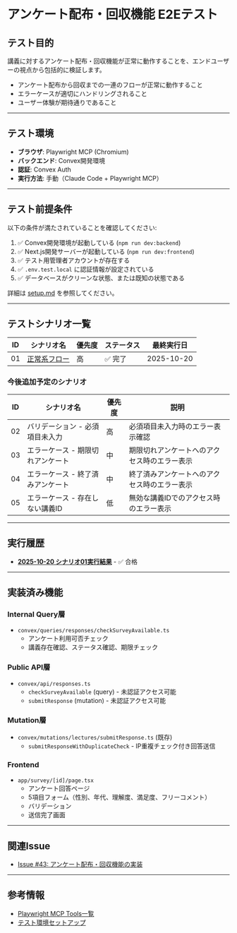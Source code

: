 # アンケート配布・回収機能 E2Eテスト

## テスト目的

講義に対するアンケート配布・回収機能が正常に動作することを、エンドユーザーの視点から包括的に検証します。

- アンケート配布から回収までの一連のフローが正常に動作すること
- エラーケースが適切にハンドリングされること
- ユーザー体験が期待通りであること

---

## テスト環境

- **ブラウザ**: Playwright MCP (Chromium)
- **バックエンド**: Convex開発環境
- **認証**: Convex Auth
- **実行方法**: 手動（Claude Code + Playwright MCP）

---

## テスト前提条件

以下の条件が満たされていることを確認してください:

1. ✅ Convex開発環境が起動している (`npm run dev:backend`)
2. ✅ Next.js開発サーバーが起動している (`npm run dev:frontend`)
3. ✅ テスト用管理者アカウントが存在する
4. ✅ `.env.test.local` に認証情報が設定されている
5. ✅ データベースがクリーンな状態、または既知の状態である

詳細は [setup.md](../setup.md) を参照してください。

---

## テストシナリオ一覧

| ID  | シナリオ名                      | 優先度 | ステータス | 最終実行日 |
| --- | ------------------------------- | ------ | ---------- | ---------- |
| 01  | [正常系フロー](./scenario-01-normal-flow.md) | 高     | ✅ 完了    | 2025-10-20 |

### 今後追加予定のシナリオ

| ID  | シナリオ名                      | 優先度 | 説明 |
| --- | ------------------------------- | ------ | ---- |
| 02  | バリデーション - 必須項目未入力 | 高     | 必須項目未入力時のエラー表示確認 |
| 03  | エラーケース - 期限切れアンケート | 中     | 期限切れアンケートへのアクセス時のエラー表示 |
| 04  | エラーケース - 終了済みアンケート | 中     | 終了済みアンケートへのアクセス時のエラー表示 |
| 05  | エラーケース - 存在しない講義ID   | 低     | 無効な講義IDでのアクセス時のエラー表示 |

---

## 実行履歴

- **[2025-10-20 シナリオ01実行結果](./results/2025-10-20-scenario-01-result.md)** - ✅ 合格

---

## 実装済み機能

### Internal Query層

- `convex/queries/responses/checkSurveyAvailable.ts`
  - アンケート利用可否チェック
  - 講義存在確認、ステータス確認、期限チェック

### Public API層

- `convex/api/responses.ts`
  - `checkSurveyAvailable` (query) - 未認証アクセス可能
  - `submitResponse` (mutation) - 未認証アクセス可能

### Mutation層

- `convex/mutations/lectures/submitResponse.ts` (既存)
  - `submitResponseWithDuplicateCheck` - IP重複チェック付き回答送信

### Frontend

- `app/survey/[id]/page.tsx`
  - アンケート回答ページ
  - 5項目フォーム（性別、年代、理解度、満足度、フリーコメント）
  - バリデーション
  - 送信完了画面

---

## 関連Issue

- [Issue #43: アンケート配布・回収機能の実装](https://github.com/taroosg/lecture-survey/issues/43)

---

## 参考情報

- [Playwright MCP Tools一覧](./scenario-01-normal-flow.md#playwright-mcpツール一覧)
- [テスト環境セットアップ](../setup.md)
